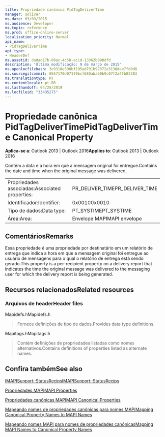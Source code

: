 ```yaml
---
title: Propriedade canônica PidTagDeliverTime
manager: soliver
ms.date: 03/09/2015
ms.audience: Developer
ms.topic: reference
ms.prod: office-online-server
localization_priority: Normal
api_name:
- PidTagDeliverTime
api_type:
- HeaderDef
ms.assetid: da0ad17b-08ac-4c50-ac1d-13062b890dfd
description: 'Última modificação: 9 de março de 2015'
ms.openlocfilehash: 3e9318e396bf195ad701b92372a3136dee7fd0d8
ms.sourcegitcommit: 8657170d071f9bcf680aba50b9c07f2a4fb82283
ms.translationtype: MT
ms.contentlocale: pt-BR
ms.lasthandoff: 04/28/2019
ms.locfileid: "33435275"
---
```

# <a name="pidtagdelivertime-canonical-property"></a><span data-ttu-id="c7404-103">Propriedade canônica PidTagDeliverTime</span><span class="sxs-lookup"><span data-stu-id="c7404-103">PidTagDeliverTime Canonical Property</span></span>

  
  
<span data-ttu-id="c7404-104">**Aplica-se a**: Outlook 2013 | Outlook 2016</span><span class="sxs-lookup"><span data-stu-id="c7404-104">**Applies to**: Outlook 2013 | Outlook 2016</span></span> 
  
<span data-ttu-id="c7404-105">Contém a data e a hora em que a mensagem original foi entregue.</span><span class="sxs-lookup"><span data-stu-id="c7404-105">Contains the date and time when the original message was delivered.</span></span> 
  
|||
|:-----|:-----|
|<span data-ttu-id="c7404-106">Propriedades associadas:</span><span class="sxs-lookup"><span data-stu-id="c7404-106">Associated properties:</span></span>  <br/> |<span data-ttu-id="c7404-107">PR_DELIVER_TIME</span><span class="sxs-lookup"><span data-stu-id="c7404-107">PR_DELIVER_TIME</span></span>  <br/> |
|<span data-ttu-id="c7404-108">Identificador:</span><span class="sxs-lookup"><span data-stu-id="c7404-108">Identifier:</span></span>  <br/> |<span data-ttu-id="c7404-109">0x0010</span><span class="sxs-lookup"><span data-stu-id="c7404-109">0x0010</span></span>  <br/> |
|<span data-ttu-id="c7404-110">Tipo de dados:</span><span class="sxs-lookup"><span data-stu-id="c7404-110">Data type:</span></span>  <br/> |<span data-ttu-id="c7404-111">PT_SYSTIME</span><span class="sxs-lookup"><span data-stu-id="c7404-111">PT_SYSTIME</span></span>  <br/> |
|<span data-ttu-id="c7404-112">Área:</span><span class="sxs-lookup"><span data-stu-id="c7404-112">Area:</span></span>  <br/> |<span data-ttu-id="c7404-113">Envelope MAPI</span><span class="sxs-lookup"><span data-stu-id="c7404-113">MAPI envelope</span></span>  <br/> |
   
## <a name="remarks"></a><span data-ttu-id="c7404-114">Comentários</span><span class="sxs-lookup"><span data-stu-id="c7404-114">Remarks</span></span>

<span data-ttu-id="c7404-115">Essa propriedade é uma propriedade por destinatário em um relatório de entrega que indica a hora em que a mensagem original foi entregue ao usuário de mensagens para o qual o relatório de entrega está sendo gerado.</span><span class="sxs-lookup"><span data-stu-id="c7404-115">This property is a per-recipient property on a delivery report that indicates the time the original message was delivered to the messaging user for which the delivery report is being generated.</span></span>
  
## <a name="related-resources"></a><span data-ttu-id="c7404-116">Recursos relacionados</span><span class="sxs-lookup"><span data-stu-id="c7404-116">Related resources</span></span>

### <a name="header-files"></a><span data-ttu-id="c7404-117">Arquivos de header</span><span class="sxs-lookup"><span data-stu-id="c7404-117">Header files</span></span>

<span data-ttu-id="c7404-118">Mapidefs.h</span><span class="sxs-lookup"><span data-stu-id="c7404-118">Mapidefs.h</span></span>
  
> <span data-ttu-id="c7404-119">Fornece definições de tipo de dados.</span><span class="sxs-lookup"><span data-stu-id="c7404-119">Provides data type definitions.</span></span>
    
<span data-ttu-id="c7404-120">Mapitags.h</span><span class="sxs-lookup"><span data-stu-id="c7404-120">Mapitags.h</span></span>
  
> <span data-ttu-id="c7404-121">Contém definições de propriedades listadas como nomes alternativos.</span><span class="sxs-lookup"><span data-stu-id="c7404-121">Contains definitions of properties listed as alternate names.</span></span>
    
## <a name="see-also"></a><span data-ttu-id="c7404-122">Confira também</span><span class="sxs-lookup"><span data-stu-id="c7404-122">See also</span></span>



[<span data-ttu-id="c7404-123">IMAPISupport::StatusRecips</span><span class="sxs-lookup"><span data-stu-id="c7404-123">IMAPISupport::StatusRecips</span></span>](imapisupport-statusrecips.md)


[<span data-ttu-id="c7404-124">Propriedades MAPI</span><span class="sxs-lookup"><span data-stu-id="c7404-124">MAPI Properties</span></span>](mapi-properties.md)
  
[<span data-ttu-id="c7404-125">Propriedades canônicas MAPI</span><span class="sxs-lookup"><span data-stu-id="c7404-125">MAPI Canonical Properties</span></span>](mapi-canonical-properties.md)
  
[<span data-ttu-id="c7404-126">Mapeando nomes de propriedades canônicas para nomes MAPI</span><span class="sxs-lookup"><span data-stu-id="c7404-126">Mapping Canonical Property Names to MAPI Names</span></span>](mapping-canonical-property-names-to-mapi-names.md)
  
[<span data-ttu-id="c7404-127">Mapeando nomes MAPI para nomes de propriedades canônicas</span><span class="sxs-lookup"><span data-stu-id="c7404-127">Mapping MAPI Names to Canonical Property Names</span></span>](mapping-mapi-names-to-canonical-property-names.md)

